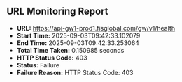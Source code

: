 ## URL Monitoring Report

- **URL:** https://api-gw1-prod1.fisglobal.com/gw/v1/health
- **Start Time:** 2025-09-03T09:42:33.102079
- **End Time:** 2025-09-03T09:42:33.253064
- **Total Time Taken:** 0.150985 seconds
- **HTTP Status Code:** 403
- **Status:** Failure
- **Failure Reason:** HTTP Status Code: 403
